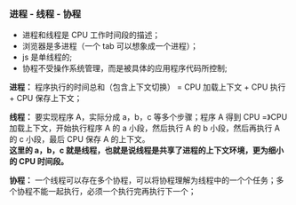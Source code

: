 ### 进程 - 线程 - 协程

- 进程和线程是 CPU 工作时间段的描述；
- 浏览器是多进程（一个 tab 可以想象成一个进程）；
- js 是单线程的;
- 协程不受操作系统管理，而是被具体的应用程序代码所控制;

**进程：** 程序执行的时间总和（包含上下文切换） = CPU 加载上下文 + CPU 执行 + CPU 保存上下文；

**线程：** 要实现程序 A，实际分成 a，b，c 等多个步骤；程序 A 得到 CPU =》CPU 加载上下文，开始执行程序 A 的 a 小段，然后执行 A 的 b 小段，然后再执行 A 的 c 小段，最后 CPU 保存 A 的上下文。  
**这里的 a，b，c 就是线程，也就是说线程是共享了进程的上下文环境，更为细小的 CPU 时间段。**

**协程：** 一个线程可以存在多个协程，可以将协程理解为线程中的一个个任务；多个协程不能一起执行，必须一个执行完再执行下一个；
